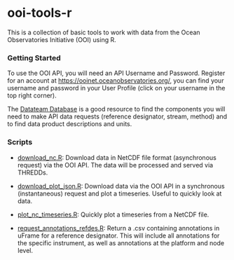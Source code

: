 # ooi-tools-r
This is a collection of basic tools to work with data from the Ocean Observatories Initiative (OOI) using R.

### Getting Started

To use the OOI API, you will need an API Username and Password. Register for an account at https://ooinet.oceanobservatories.org/, you can find your username and password in your User Profile (click on your username in the top right corner).

The [Datateam Database](http://ooi.visualocean.net/) is a good resource to find the components you will need to make API data requests (reference designator, stream, method) and to find data product descriptions and units.

### Scripts
- [download_nc.R](https://github.com/lgarzio/ooi-tools-r/blob/master/scripts/download_nc.R): Download data in NetCDF file format (asynchronous request) via the OOI API. The data will be processed and served via THREDDs.

- [download_plot_json.R](https://github.com/lgarzio/ooi-tools-r/blob/master/scripts/download_nc.R): Download data via the OOI API in a synchronous (instantaneous) request and plot a timeseries. Useful to quickly look at data.

- [plot_nc_timeseries.R](https://github.com/lgarzio/ooi-tools-r/blob/master/scripts/plot_nc.R): Quickly plot a timeseries from a NetCDF file.

- [request_annotations_refdes.R](https://github.com/lgarzio/ooi-tools-r/blob/master/scripts/request_annotations_refdes.R): Return a .csv containing annotations in uFrame for a reference designator. This will include all annotations for the specific instrument, as well as annotations at the platform and node level.